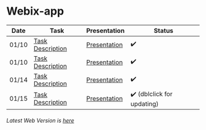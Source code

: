 # Webix-app

Date | Task | Presentation | Status
--- | --- | --- | ---
01/10  | [Task Description](https://docs.google.com/document/d/1K47bxXj1gmdV-IIKgq8t2ZVwtTg-FNR6KcJY0RwhQWA/edit#) | [Presentation](https://slides.com/ihelga/webixlayouts/#/) | :heavy_check_mark:
01/10  | [Task Description](https://docs.google.com/document/d/1pOb4KrHb84AqhxVXnwRXvQNtfqbG-tY3x0iHTVHVo9M/edit#) | [Presentation](https://slides.com/ihelga/webixevents/#/) | :heavy_check_mark:
01/14  | [Task Description](https://docs.google.com/document/d/13ZZQGmiGFEtL9vCer74AN49oqzrtAXhhop7D-f9-8II/edit) | [Presentation](https://slides.com/ihelga/webixdata#/) | :heavy_check_mark:
01/15  | [Task Description](https://docs.google.com/document/d/1JCbbPZloZ2uXizzZ85a7ELLPqPBPGa8KXn52r0CCG9Q/edit) | [Presentation](https://slides.com/ihelga/webixdataprocessing/#/) | :heavy_check_mark: (dblclick for updating)
###### Latest Web Version is [here](https://webix-app.herokuapp.com)  
